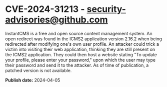 # CVE-2024-31213 - security-advisories@github.com

InstantCMS is a free and open source content management system. An open redirect was found in the ICMS2 application version 2.16.2 when being redirected after modifying one's own user profile. An attacker could trick a victim into visiting their web application, thinking they are still present on the ICMS2 application. They could then host a website stating "To update your profile, please enter your password," upon which the user may type their password and send it to the attacker. As of time of publication, a patched version is not available.

**Publish date:** 2024-04-05
